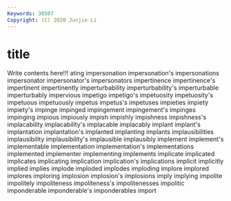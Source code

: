 ```yaml
---
Keywords: 30507
Copyright: (C) 2020 Junjie Li
---
```


# title

Write contents here!!!
ating 
impersonation 
impersonation's 
impersonations 
impersonator 
impersonator's 
impersonators 
impertinence
impertinence's 
impertinent 
impertinently 
imperturbability 
imperturbability's 
imperturbable 
imperturbably 
impervious 
impetigo 
impetigo's
impetuosity 
impetuosity's 
impetuous 
impetuously 
impetus 
impetus's 
impetuses 
impieties 
impiety 
impiety's
impinge 
impinged 
impingement 
impingement's 
impinges 
impinging 
impious 
impiously 
impish 
impishly
impishness 
impishness's 
implacability 
implacability's 
implacable 
implacably 
implant 
implant's 
implantation 
implantation's
implanted 
implanting 
implants 
implausibilities 
implausibility 
implausibility's 
implausible 
implausibly 
implement 
implement's
implementable 
implementation 
implementation's 
implementations 
implemented 
implementer 
implementing 
implements 
implicate 
implicated
implicates 
implicating 
implication 
implication's 
implications 
implicit 
implicitly 
implied 
implies 
implode
imploded 
implodes 
imploding 
implore 
implored 
implores 
imploring 
implosion 
implosion's 
implosions
imply 
implying 
impolite 
impolitely 
impoliteness 
impoliteness's 
impolitenesses 
impolitic 
imponderable 
imponderable's
imponderables 
import 
